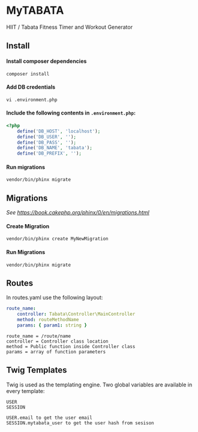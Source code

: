 # MyTABATA
HIIT / Tabata Fitness Timer and Workout Generator

## Install

#### Install composer dependencies

`composer install`

#### Add DB credentials

`vi .environment.php`

#### Include the following contents in `.environment.php`:

```php
<?php
    define('DB_HOST', 'localhost');
    define('DB_USER', '');
    define('DB_PASS', '');
    define('DB_NAME', 'tabata');
    define('DB_PREFIX', '');
```

#### Run migrations

`vendor/bin/phinx migrate`

## Migrations

_See https://book.cakephp.org/phinx/0/en/migrations.html_

#### Create Migration
`vendor/bin/phinx create MyNewMigration`

#### Run Migrations
`vendor/bin/phinx migrate`

## Routes
In routes.yaml use the following layout:
```yaml
route_name:
    controller: Tabata\Controller\MainController
    method: routeMethodName
    params: { param1: string }
```
```text
route_name = /route/name
controller = Controller class location
method = Public function inside Controller class
params = array of function parameters
```

## Twig Templates

Twig is used as the templating engine. Two global variables are available in every template:
```
USER
SESSION

USER.email to get the user email
SESSION.mytabata_user to get the user hash from sesison
```
